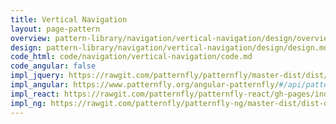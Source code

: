 ```yaml
---
title: Vertical Navigation
layout: page-pattern
overview: pattern-library/navigation/vertical-navigation/design/overview.md
design: pattern-library/navigation/vertical-navigation/design/design.md
code_html: code/navigation/vertical-navigation/code.md
code_angular: false
impl_jquery: https://rawgit.com/patternfly/patternfly/master-dist/dist/tests/vertical-navigation-with-secondary.html
impl_angular: https://www.patternfly.org/angular-patternfly/#/api/patternfly.navigation.component:pfVerticalNavigation - Basic
impl_react: https://rawgit.com/patternfly/patternfly-react/gh-pages/index.html?knob-Show%20Modal=true&selectedKind=Vertical%20Navigation&selectedStory=Items%20as%20JSX
impl_ng: https://rawgit.com/patternfly/patternfly-ng/master-dist/dist-demo/#/verticalnavigation
---
```

